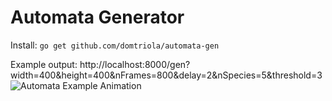 # Automata Generator

Install: `go get github.com/domtriola/automata-gen`

Example output: http://localhost:8000/gen?width=400&height=400&nFrames=800&delay=2&nSpecies=5&threshold=3
![Automata Example Animation](static/examples/5s3tnwnneesessww.gif)
